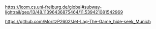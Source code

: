 https://loom.cs.uni-freiburg.de/global#subway-lightrail/geo/13/48.11396436875464/11.539421081542969

https://github.com/MoritzP2602/Jet-Lag-The-Game_hide-seek_Munich
